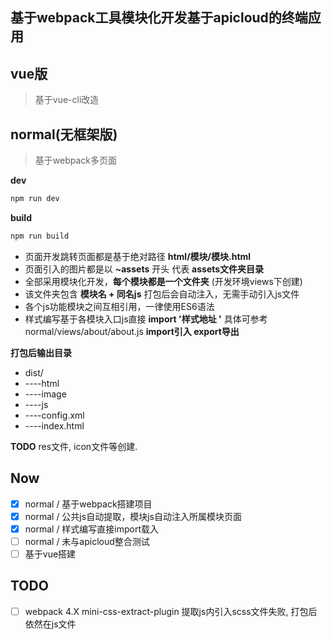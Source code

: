 ## 基于webpack工具模块化开发基于apicloud的终端应用

## vue版
> 基于vue-cli改造

## normal(无框架版)
> 基于webpack多页面

**dev**
```js
npm run dev
```

**build**
```js
npm run build
```

* 页面开发跳转页面都是基于绝对路径 **html/模块/模块.html**
* 页面引入的图片都是以 **~assets** 开头 代表 **assets文件夹目录**
* 全部采用模块化开发，**每个模块都是一个文件夹** (开发环境views下创建)
* 该文件夹包含 **模块名 + 同名js** 打包后会自动注入，无需手动引入js文件
* 各个js功能模块之间互相引用，一律使用ES6语法
* 样式编写基于各模块入口js直接 **import '样式地址 '** 具体可参考normal/views/about/about.js
**import引入 export导出**

**打包后输出目录**

* dist/
* ----html
* ----image
* ----js
* ----config.xml
* ----index.html

**TODO**
res文件, icon文件等创建.

## Now
- [x] normal / 基于webpack搭建项目
- [x] normal / 公共js自动提取，模块js自动注入所属模块页面
- [x] normal / 样式编写直接import载入
- [ ] normal / 未与apicloud整合测试
- [ ] 基于vue搭建

## TODO
- [ ] webpack 4.X mini-css-extract-plugin 提取js内引入scss文件失败, 打包后依然在js文件